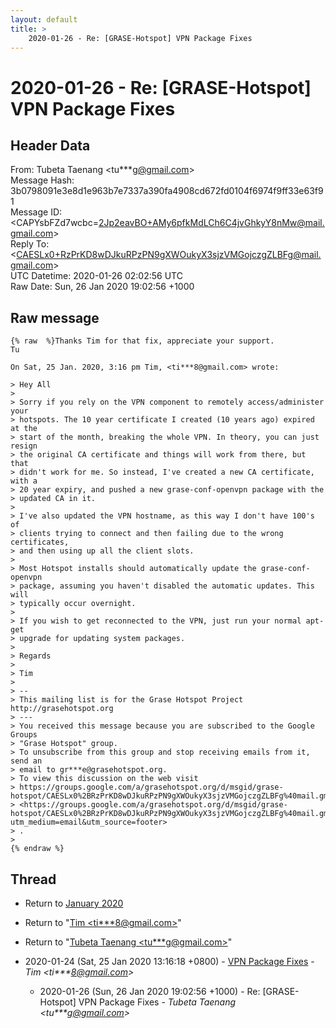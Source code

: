 ```yaml
---
layout: default
title: >
    2020-01-26 - Re: [GRASE-Hotspot] VPN Package Fixes
---
```


# 2020-01-26 - Re: [GRASE-Hotspot] VPN Package Fixes

## Header Data

From: Tubeta Taenang \<tu***g@gmail.com\><br>
Message Hash: 3b0798091e3e8d1e963b7e7337a390fa4908cd672fd0104f6974f9ff33e63f91<br>
Message ID: \<CAPYsbFZd7wcbc=2Jp2eavBO+AMy6pfkMdLCh6C4jvGhkyY8nMw@mail.gmail.com\><br>
Reply To: \<CAESLx0+RzPrKD8wDJkuRPzPN9gXWOukyX3sjzVMGojczgZLBFg@mail.gmail.com\><br>
UTC Datetime: 2020-01-26 02:02:56 UTC<br>
Raw Date: Sun, 26 Jan 2020 19:02:56 +1000<br>

## Raw message

```
{% raw  %}Thanks Tim for that fix, appreciate your support.
Tu

On Sat, 25 Jan. 2020, 3:16 pm Tim, <ti***8@gmail.com> wrote:

> Hey All
>
> Sorry if you rely on the VPN component to remotely access/administer your
> hotspots. The 10 year certificate I created (10 years ago) expired at the
> start of the month, breaking the whole VPN. In theory, you can just resign
> the original CA certificate and things will work from there, but that
> didn't work for me. So instead, I've created a new CA certificate, with a
> 20 year expiry, and pushed a new grase-conf-openvpn package with the
> updated CA in it.
>
> I've also updated the VPN hostname, as this way I don't have 100's of
> clients trying to connect and then failing due to the wrong certificates,
> and then using up all the client slots.
>
> Most Hotspot installs should automatically update the grase-conf-openvpn
> package, assuming you haven't disabled the automatic updates. This will
> typically occur overnight.
>
> If you wish to get reconnected to the VPN, just run your normal apt-get
> upgrade for updating system packages.
>
> Regards
>
> Tim
>
> --
> This mailing list is for the Grase Hotspot Project http://grasehotspot.org
> ---
> You received this message because you are subscribed to the Google Groups
> "Grase Hotspot" group.
> To unsubscribe from this group and stop receiving emails from it, send an
> email to gr***e@grasehotspot.org.
> To view this discussion on the web visit
> https://groups.google.com/a/grasehotspot.org/d/msgid/grase-hotspot/CAESLx0%2BRzPrKD8wDJkuRPzPN9gXWOukyX3sjzVMGojczgZLBFg%40mail.gmail.com
> <https://groups.google.com/a/grasehotspot.org/d/msgid/grase-hotspot/CAESLx0%2BRzPrKD8wDJkuRPzPN9gXWOukyX3sjzVMGojczgZLBFg%40mail.gmail.com?utm_medium=email&utm_source=footer>
> .
>
{% endraw %}
```

## Thread

+ Return to [January 2020](/archive/2020/01)

+ Return to "[Tim <ti***8<span>@</span>gmail.com>](/authors/ti___8_at_gmail_com)"
+ Return to "[Tubeta Taenang <tu***g<span>@</span>gmail.com>](/authors/tu___g_at_gmail_com)"

+ 2020-01-24 (Sat, 25 Jan 2020 13:16:18 +0800) - [VPN Package Fixes](/archive/2020/01/f55192eaf3a7748dd1d5ec1f575ca0ae418d8cdbf9780dd2de17a19d7c13eb2b) - _Tim \<ti***8@gmail.com\>_
  + 2020-01-26 (Sun, 26 Jan 2020 19:02:56 +1000) - Re: [GRASE-Hotspot] VPN Package Fixes - _Tubeta Taenang \<tu***g@gmail.com\>_

